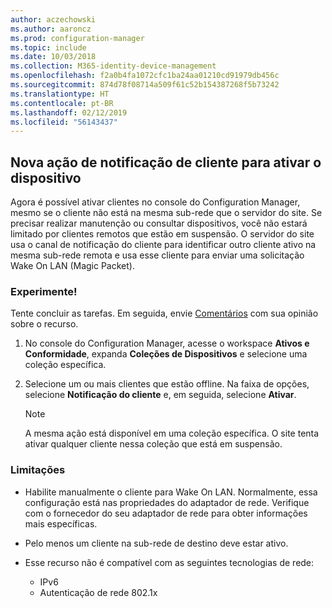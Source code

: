 ```yaml
---
author: aczechowski
ms.author: aaroncz
ms.prod: configuration-manager
ms.topic: include
ms.date: 10/03/2018
ms.collection: M365-identity-device-management
ms.openlocfilehash: f2a0b4fa1072cfc1ba24aa01210cd91979db456c
ms.sourcegitcommit: 874d78f08714a509f61c52b154387268f5b73242
ms.translationtype: HT
ms.contentlocale: pt-BR
ms.lasthandoff: 02/12/2019
ms.locfileid: "56143437"
---
```

## <a name="bkmk_wakeup"></a> Nova ação de notificação de cliente para ativar o dispositivo
<!--1317364-->

Agora é possível ativar clientes no console do Configuration Manager, mesmo se o cliente não está na mesma sub-rede que o servidor do site. Se precisar realizar manutenção ou consultar dispositivos, você não estará limitado por clientes remotos que estão em suspensão. O servidor do site usa o canal de notificação do cliente para identificar outro cliente ativo na mesma sub-rede remota e usa esse cliente para enviar uma solicitação Wake On LAN (Magic Packet).


### <a name="try-it-out"></a>Experimente!

Tente concluir as tarefas. Em seguida, envie [Comentários](/sccm/core/understand/find-help#product-feedback) com sua opinião sobre o recurso.

1. No console do Configuration Manager, acesse o workspace **Ativos e Conformidade**, expanda **Coleções de Dispositivos** e selecione uma coleção específica.  

2. Selecione um ou mais clientes que estão offline. Na faixa de opções, selecione **Notificação do cliente** e, em seguida, selecione **Ativar**.  

    > [!Note]  
    > A mesma ação está disponível em uma coleção específica. O site tenta ativar qualquer cliente nessa coleção que está em suspensão.  


### <a name="limitations"></a>Limitações

- Habilite manualmente o cliente para Wake On LAN. Normalmente, essa configuração está nas propriedades do adaptador de rede. Verifique com o fornecedor do seu adaptador de rede para obter informações mais específicas.  

- Pelo menos um cliente na sub-rede de destino deve estar ativo. 

- Esse recurso não é compatível com as seguintes tecnologias de rede:  
    - IPv6
    - Autenticação de rede 802.1x 


